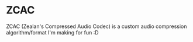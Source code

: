 # ZCAC
ZCAC (Zealan's Compressed Audio Codec) is a custom audio compression algorithm/format I'm making for fun :D
